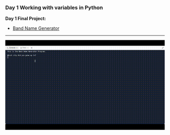 ### Day 1 Working with variables in Python

 **Day 1 Final Project:**

- [Band Name Generator](https://replit.com/@supercodr/band-name-generator)

---

![](band-name-generator.gif)